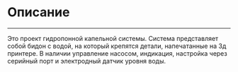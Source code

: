 # Описание
---------------------
Это проект гидропонной капельной системы. Система представляет собой бидон с водой, на который крепятся детали, напечатанные на 3д принтере. В наличии управление насосом, индикация, настройка через серийный порт и электродный датчик уровня воды.
